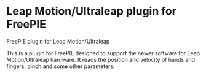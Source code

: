 Leap Motion/Ultraleap plugin for FreePIE
=========

FreePIE plugin for Leap Motion/Ultraleap

This is a plugin for FreePIE designed to support the newer software for Leap Motion/Ultraleap hardware. It reads the position and velocity of hands and fingers, pinch and some other parameters.

